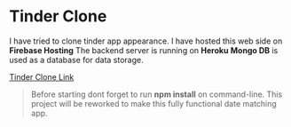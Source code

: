 # Tinder Clone

I have tried to clone tinder app appearance.
I have hosted this web side on **Firebase Hosting**
The backend server is running on **Heroku**
**Mongo DB** is used as a database for data storage.

[Tinder Clone Link](https://tinder-clone-6e5c8.web.app/)

> Before starting dont forget to run **npm install** on command-line.
> This project will be reworked to make this fully functional date matching app.